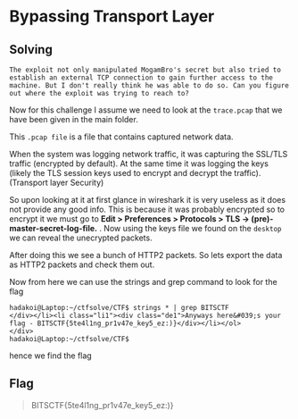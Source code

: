 # Bypassing Transport Layer

## Solving

```
The exploit not only manipulated MogamBro's secret but also tried to establish an external TCP connection to gain further access to the machine. But I don't really think he was able to do so. Can you figure out where the exploit was trying to reach to?
```

Now for this challenge I assume we need to look at the ``trace.pcap`` that we have been given in the main folder. 

This ``.pcap file`` is a file that contains captured network data.

When the system was logging network traffic, it was capturing the SSL/TLS traffic (encrypted by default).
At the same time it was logging the keys (likely the TLS session keys used to encrypt and decrypt the traffic). (Transport layer Security)

So upon looking at it at first glance in wireshark it is very useless as it does not provide any good info. This is because it was probably encrypted so to encrypt it we must go to **Edit > Preferences > Protocols > TLS -> (pre)-master-secret-log-file.** . Now using the keys file we found on the ``desktop`` we can reveal the unecrypted packets.

After doing this we see a bunch of HTTP2 packets. So lets export the data as HTTP2 packets and check them out.


Now from here we can use the strings and grep command to look for the flag

```shell
hadakoi@Laptop:~/ctfsolve/CTF$ strings * | grep BITSCTF
</div></li><li class="li1"><div class="de1">Anyways here&#039;s your flag - BITSCTF{5te4l1ng_pr1v47e_key5_ez:)}</div></li></ol>        </div>
hadakoi@Laptop:~/ctfsolve/CTF$
```

hence we find the flag

## Flag

> BITSCTF{5te4l1ng_pr1v47e_key5_ez:)}